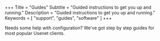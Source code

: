 +++
Title = "Guides"
Subtitle = "Guided instructions to get you up and running."
Description = "Guided instructions to get you up and running."
Keywords = [ "support", "guides", "software" ]
+++

Needs some help with configuration?  We've got step by step guides for most
popular Usenet clients.
